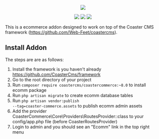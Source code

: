 <p align="center"><img src="https://www.coastercms.org/uploads/images/logo_coaster_github4.jpg"></p>

<p align="center">
  <a href="https://packagist.org/packages/coastercms/coastercommerce"><img src="https://poser.pugx.org/coastercms/coastercommerce/downloads.svg"></a>
  <a href="https://packagist.org/packages/coastercms/coastercommerce"><img src="https://poser.pugx.org/coastercms/coastercommerce/version.svg"></a>
  <a href="https://www.gnu.org/licenses/gpl-3.0.en.html"><img src="https://poser.pugx.org/coastercms/coastercommerce/license.svg"></a>
</p>

This is a ecommerce addon designed to work on top of the Coaster CMS framework (https://github.com/Web-Feet/coastercms).

## Install Addon

The steps are are as follows:

1. Install the framework is you haven't already https://github.com/CoasterCms/framework
2. Go to the root directory of your project
3. Run <code>composer require coastercms/coastercommerce:~8.0</code> to install ecomm package
4. Run <code>php artisan migrate</code> to create ecomm database tables
5. Run <code>php artisan vendor:publish --tag=coaster-commerce.assets</code> to publish ecomm admin assets
6. Add the provider CoasterCommerce\Core\Providers\RoutesProvider::class to your config/app.php file (before CoasterRoutesProvider)
7. Login to admin and you should see an "Ecomm" link in the top right menu
